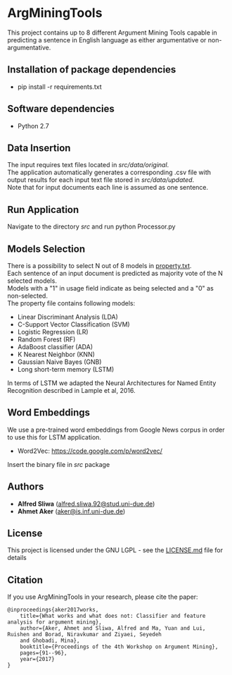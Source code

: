 # ArgMiningTools

This project contains up to 8 different Argument Mining Tools capable in predicting a sentence in English language as either argumentative or non-argumentative.

## Installation of package dependencies

- pip install -r requirements.txt

## Software dependencies

- Python 2.7

## Data Insertion

The input requires text files located in *src/data/original*. <br />
The application automatically generates a corresponding .csv file with output results for each input text file stored in *src/data/updated*. <br />
Note that for input documents each line is assumed as one sentence.

## Run Application

Navigate to the directory *src* and run python Processor.py

## Models Selection

There is a possibility to select N out of 8 models in [property.txt](src/property.txt). <br />
Each sentence of an input document is predicted as majority vote of the N selected models. <br />
Models with a "1" in usage field indicate as being selected and a "0" as non-selected. <br />
The property file contains following models:
- Linear Discriminant Analysis (LDA)
- C-Support Vector Classification (SVM)
- Logistic Regression (LR)
- Random Forest (RF)
- AdaBoost classifier (ADA)
- K Nearest Neighbor (KNN)
- Gaussian Naive Bayes (GNB)
- Long short-term memory (LSTM)

In terms of LSTM we adapted the Neural Architectures for Named Entity Recognition described in Lample et al, 2016.

## Word Embeddings

We use a pre-trained word embeddings from Google News corpus in order to use this for LSTM application. <br />
- Word2Vec: https://code.google.com/p/word2vec/	

Insert the binary file in *src* package

## Authors

* **Alfred Sliwa**  (alfred.sliwa.92@stud.uni-due.de)
* **Ahmet Aker** (aker@is.inf.uni-due.de)

## License

This project is licensed under the GNU LGPL - see the [LICENSE.md](LICENSE.md) file for details

## Citation

If you use ArgMiningTools in your research, please cite the paper: <br />
```
@inproceedings{aker2017works,
	title={What works and what does not: Classifier and feature analysis for argument mining},
	author={Aker, Ahmet and Sliwa, Alfred and Ma, Yuan and Lui, Ruishen and Borad, Niravkumar and Ziyaei, Seyedeh
	and Ghobadi, Mina},
	booktitle={Proceedings of the 4th Workshop on Argument Mining},
	pages={91--96},
	year={2017}
}
```
